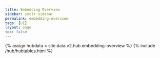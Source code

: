 ```yaml
---
title: Embedding Overview
sidebar: cyclr_sidebar
permalink: embedding-overview
tags: [UI]
layout: page
toc: false
---
```

{% assign hubdata = site.data.v2.hub.embedding-overview %}
{% include /hub/hubtables.html %}  